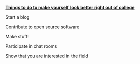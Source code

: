 **<u>Things to do to make yourself look better right out of college</u>**

Start a blog

Contribute to open source software

Make stuff!

Participate in chat rooms

Show that you are interested in the field